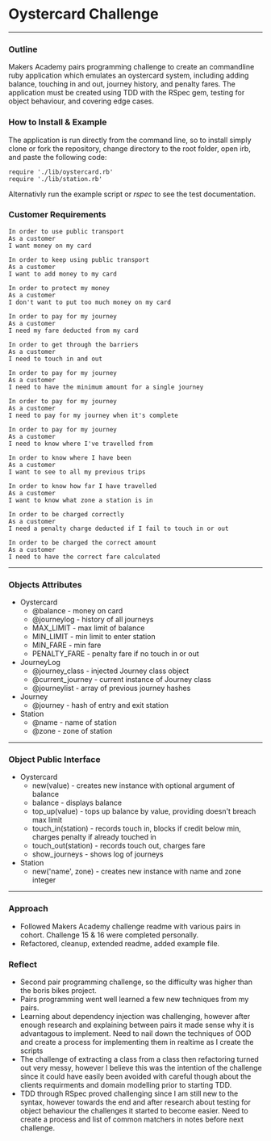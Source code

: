 # Oystercard Challenge
--------

### Outline

Makers Academy pairs programming challenge to create an commandline ruby application which emulates an oystercard system, including adding balance, touching in and out, journey history, and penalty fares. The application must be created using TDD with the RSpec gem, testing for object behaviour, and covering edge cases.

### How to Install & Example

The application is run directly from the command line, so to install simply clone or fork the repository, change directory to the root folder, open irb, and paste the following code:
```
require './lib/oystercard.rb'
require './lib/station.rb'
```
Alternativly run the example script or *rspec* to see the test documentation.

### Customer Requirements

```
In order to use public transport
As a customer
I want money on my card
```
```
In order to keep using public transport
As a customer
I want to add money to my card
```
```
In order to protect my money
As a customer
I don't want to put too much money on my card
```
```
In order to pay for my journey
As a customer
I need my fare deducted from my card
```
```
In order to get through the barriers
As a customer
I need to touch in and out
```
```
In order to pay for my journey
As a customer
I need to have the minimum amount for a single journey
```
```
In order to pay for my journey
As a customer
I need to pay for my journey when it's complete
```
```
In order to pay for my journey
As a customer
I need to know where I've travelled from
```
```
In order to know where I have been
As a customer
I want to see to all my previous trips
```
```
In order to know how far I have travelled
As a customer
I want to know what zone a station is in
```
```
In order to be charged correctly
As a customer
I need a penalty charge deducted if I fail to touch in or out
```
```
In order to be charged the correct amount
As a customer
I need to have the correct fare calculated
```
--------

### Objects Attributes
* Oystercard
    - @balance         - money on card
    - @journeylog      - history of all journeys
    - MAX_LIMIT        - max limit of balance
    - MIN_LIMIT        - min limit to enter station
    - MIN_FARE         - min fare
    - PENALTY_FARE     - penalty fare if no touch in or out
* JourneyLog
    - @journey_class   - injected Journey class object
    - @current_journey - current instance of Journey class
    - @journeylist     - array of previous journey hashes
* Journey
    - @journey         - hash of entry and exit station
* Station
    - @name            - name of station
    - @zone            - zone of station
--------

### Object Public Interface
* Oystercard
    - new(value) - creates new instance with optional argument of balance
    - balance - displays balance
    - top_up(value) - tops up balance by value, providing doesn't breach max limit
    - touch_in(station) - records touch in, blocks if credit below min, charges penalty if already touched in
    - touch_out(station) - records touch out, charges fare
    - show_journeys - shows log of journeys
* Station
    - new('name', zone) - creates new instance with name and zone integer

--------

### Approach

* Followed Makers Academy challenge readme with various pairs in cohort. Challenge 15 & 16 were completed personally.
* Refactored, cleanup, extended readme, added example file.

### Reflect
* Second pair programming challenge, so the difficulty was higher than the boris bikes project.
* Pairs programming went well learned a few new techniques from my pairs.
* Learning about dependency injection was challenging, however after enough research and explaining between pairs it made sense why it is advantagous to implement. Need to nail down the techniques of OOD and create a process for implementing them in realtime as I create the scripts
* The challenge of extracting a class from a class then refactoring turned out very messy, however I believe this was the intention of the challenge since it could have easily been avoided with careful though about the clients requirments and domain modelling prior to starting TDD.
* TDD through RSpec proved challenging since I am still new to the syntax, however towards the end and after research about testing for object behaviour the challenges it started to become easier. Need to create a process and list of common matchers in notes before next challenge.
